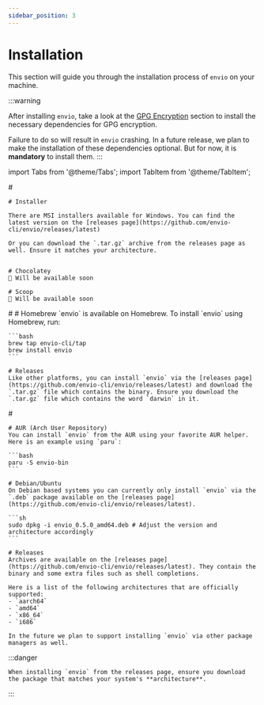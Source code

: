 ```yaml
---
sidebar_position: 3
---
```


# Installation

This section will guide you through the installation process of `envio` on your machine.

:::warning

After installing `envio`, take a look at the [GPG Encryption](./encryption-methods.md#gpg-encryption) section to install the necessary dependencies for GPG encryption. 

Failure to do so will result in `envio` crashing. In a future release, we plan to make the installation of these dependencies optional. But for now, it is **mandatory** to install them.
:::

import Tabs from '@theme/Tabs';
import TabItem from '@theme/TabItem';

<Tabs>
  <TabItem value="windows" label="Windows" default>
    #

    # Installer

    There are MSI installers available for Windows. You can find the latest version on the [releases page](https://github.com/envio-cli/envio/releases/latest)

    Or you can download the `.tar.gz` archive from the releases page as well. Ensure it matches your architecture.

   
    # Chocolatey
    🚧 Will be available soon 

    # Scoop
    🚧 Will be available soon

</TabItem>

  <TabItem value="macos" label="Mac OS">
    #
    # Homebrew
    `envio` is available on Homebrew. To install `envio` using Homebrew, run:

    ```bash
    brew tap envio-cli/tap
    brew install envio
    ```

    # Releases
    Like other platforms, you can install `envio` via the [releases page](https://github.com/envio-cli/envio/releases/latest) and download the `.tar.gz` file which contains the binary. Ensure you download the `.tar.gz` file which contains the word `darwin` in it. 

  </TabItem>

  <TabItem value="linux" label="Linux">
    #

    # AUR (Arch User Repository)
    You can install `envio` from the AUR using your favorite AUR helper. Here is an example using `paru`:

    ```bash
    paru -S envio-bin
    ```

    # Debian/Ubuntu
    On Debian based systems you can currently only install `envio` via the `.deb` package available on the [releases page](https://github.com/envio-cli/envio/releases/latest).

    ```sh
    sudo dpkg -i envio_0.5.0_amd64.deb # Adjust the version and architecture accordingly
    ```

    # Releases
    Archives are available on the [releases page](https://github.com/envio-cli/envio/releases/latest). They contain the binary and some extra files such as shell completions.
    
    Here is a list of the following architectures that are officially supported:
    - `aarch64`
    - `amd64`
    - `x86_64`
    - `i686`

    In the future we plan to support installing `envio` via other package managers as well.
  </TabItem>

</Tabs>

:::danger

    When installing `envio` from the releases page, ensure you download the package that matches your system's **architecture**.

:::



